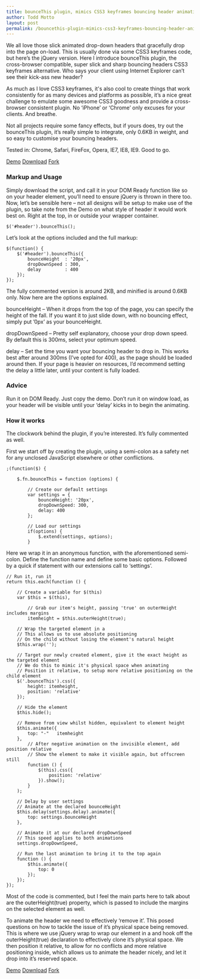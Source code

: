 ```yaml
---
title: bounceThis plugin, mimics CSS3 keyframes bouncing header animations
author: Todd Motto
layout: post
permalink: /bouncethis-plugin-mimics-css3-keyframes-bouncing-header-animations
---
```


We all love those slick animated drop-down headers that gracefully drop into the page on-load. This is usually done via some CSS3 keyframes code, but here’s the jQuery version. Here I introduce bounceThis plugin, the cross-browser compatible, super slick and sharp bouncing headers CSS3 keyframes alternative. Who says your client using Internet Explorer can’t see their kick-ass new header?

As much as I love CSS3 keyframes, it's also cool to create things that work consistently for as many devices and platforms as possible, it’s a nice great challenge to emulate some awesome CSS3 goodness and provide a cross-browser consistent plugin. No ‘iPhone’ or ‘Chrome’ only excuses for your clients. And breathe.

Not all projects require some fancy effects, but if yours does, try out the bounceThis plugin, it’s really simple to integrate, only 0.6KB in weight, and so easy to customise your bouncing headers.

Tested in: Chrome, Safari, FireFox, Opera, IE7, IE8, IE9. Good to go.

<div class="download-box">
	<a href="//www.toddmotto.com/labs/bouncethis" onclick="_gaq.push(['_trackEvent', 'Click', 'Demo bounceThis', 'bounceThis Demo']);">Demo</a>
	<a href="//www.toddmotto.com/labs/bouncethis/bouncethis.zip" onclick="_gaq.push(['_trackEvent', 'Click', 'Download bounceThis', 'bounceThis Download']);">Download</a>
	<a href="//github.com/toddmotto/bounceThis" onclick="_gaq.push(['_trackEvent', 'Click', 'Fork bounceThis', 'bounceThis Fork']);">Fork</a>
</div>

### Markup and Usage

Simply download the script, and call it in your DOM Ready function like so on your header element, you’ll need to ensure jQuery is thrown in there too. Now, let’s be sensible here – not all designs will be setup to make use of the plugin, so take note from the Demo on what style of header it would work best on. Right at the top, in or outside your wrapper container.

    $('#header').bounceThis();

Let’s look at the options included and the full markup:

    
    
    
    $(function() {
    	$('#header').bounceThis({
    		bounceHeight  : '20px',
    		dropDownSpeed : 300,
    		delay         : 400
    	});
    });
    

The fully commented version is around 2KB, and minified is around 0.6KB only. Now here are the options explained.

bounceHeight – When it drops from the top of the page, you can specify the height of the fall. If you want it to just slide down, with no bouncing effect, simply put ’0px’ as your bounceHeight.

dropDownSpeed – Pretty self explanatory, choose your drop down speed. By default this is 300ms, select your optimum speed.

delay – Set the time you want your bouncing header to drop in. This works best after around 300ms (I’ve opted for 400), as the page should be loaded around then. If your page is heavier on resources, I’d recommend setting the delay a little later, until your content is fully loaded.

### Advice

Run it on DOM Ready. Just copy the demo. Don’t run it on window load, as your header will be visible until your ‘delay’ kicks in to begin the animating.

### How it works

The clockwork behind the plugin, if you’re interested. It’s fully commented as well.

First we start off by creating the plugin, using a semi-colon as a safety net for any unclosed JavaScript elsewhere or other conflictions.

    ;(function($) {
    		
    	$.fn.bounceThis = function (options) {
    		
    		// Create our default settings
    		var settings = {
    			bounceHeight: '20px',
    			dropDownSpeed: 300,
    			delay: 400
    		};
    		
    		// Load our settings
    		if(options) {
    			$.extend(settings, options);
    		}

Here we wrap it in an anonymous function, with the aforementioned semi-colon. Define the function name and define some basic options. Followed by a quick if statement with our extensions call to ‘settings’.

    // Run it, run it
    return this.each(function () {
    
    	// Create a variable for $(this)
    	var $this = $(this),
    	
    		// Grab our item's height, passing 'true' on outerHeight includes margins
    		itemheight = $this.outerHeight(true);
    				
    	// Wrap the targeted element in a 
    	// This allows us to use absolute positioning
    	// On the child without losing the element's natural height
    	$this.wrap('');
    	
    	// Target our newly created element, give it the exact height as the targeted element
    	// We do this to mimic it's physical space when animating
    	// Position it relative, to setup more relative positioning on the child element
    	$('.bounceThis').css({
    		height: itemheight,
    		position: 'relative'
    	});
    		
    	// Hide the element
    	$this.hide();
    	
    	// Remove from view whilst hidden, equivalent to element height
    	$this.animate({
    		top: "-"   itemheight
    	},
    		// After negative animation on the invisible element, add position relative
    		// Show the element to make it visible again, but offscreen still
    		function () {
    			$(this).css({
    				position: 'relative'
    			}).show();
    		}
    	);
    		
    	// Delay by user settings
    	// Animate at the declared bounceHeight
    	$this.delay(settings.delay).animate({
    		top: settings.bounceHeight
    	},
    		
    	// Animate it at our declared dropDownSpeed
    	// This speed applies to both animations
    	settings.dropDownSpeed,
    
    	// Run the last animation to bring it to the top again
    	function () {
    		$this.animate({
    			top: 0
    		});
    	});
    });

Most of the code is commented, but I feel the main parts here to talk about are the outerHeight(true) property, which is passed to include the margins on the selected element as well.

To animate the header we need to effectively &#8216;remove it&#8217;. This posed questions on how to tackle the issue of it&#8217;s physical space being removed. This is where we use jQuery wrap to wrap our element in a  and hook off the outerHeight(true) declaration to effectively clone it&#8217;s physical space. We then position it relative, to allow for no conflicts and more relative positioning inside, which allows us to animate the header nicely, and let it drop into it&#8217;s reserved space.
    
<div class="download-box">
	<a href="//www.toddmotto.com/labs/bouncethis" onclick="_gaq.push(['_trackEvent', 'Click', 'Demo bounceThis', 'bounceThis Demo']);">Demo</a>
	<a href="//www.toddmotto.com/labs/bouncethis/bouncethis.zip" onclick="_gaq.push(['_trackEvent', 'Click', 'Download bounceThis', 'bounceThis Download']);">Download</a>
	<a href="//github.com/toddmotto/bounceThis" onclick="_gaq.push(['_trackEvent', 'Click', 'Fork bounceThis', 'bounceThis Fork']);">Fork</a>
</div>
